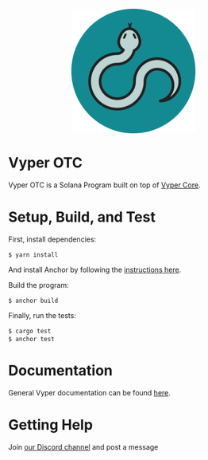 <p align="center">
  <a href="https://vyperprotocol.io">
    <img alt="Vyper Protocol" src="https://github.com/vyper-protocol/branding/blob/main/medium-logo.png" width="250" />
  </a>
</p>

# Vyper OTC

Vyper OTC is a Solana Program built on top of [Vyper Core](https://github.com/vyper-protocol/vyper-core).

# Setup, Build, and Test

First, install dependencies:

```
$ yarn install
```

And install Anchor by following the [instructions here](https://www.anchor-lang.com/docs/installation).

Build the program:

```
$ anchor build
```

Finally, run the tests:

```
$ cargo test
$ anchor test
```

# Documentation

General Vyper documentation can be found [here](https://docs.vyperprotocol.io/).

# Getting Help

Join [our Discord channel](https://discord.gg/KYaXgwetcK) and post a message
